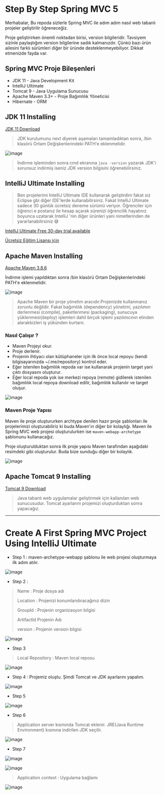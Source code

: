 # Step By Step Spring MVC 5
Merhabalar,
Bu repoda sizlerle Spring MVC ile adım adım nasıl web tabanlı projeler geliştirilir öğreneceğiz.


Proje geliştirirken önemli noktadan birisi, version bilgileridir. Tavsiyem sizinle paylaştığım version bilgilerine sadık kalmanızdır.
Çünkü bazı ürün ailesini farklı sürümleri diğer bir üründe desteklenmeyebiliyor. Dikkat etmenizde fayda var.




## Spring MVC Proje Bileşenleri
- JDK 11 - Java Development Kit 
- IntelliJ Ultimate 
- Tomcat 9 - Java Uygulama Sunucusu
- Apache Maven 3.3+ - Proje Bağımlılık Yöneticisi
- Hibernate - ORM 

## JDK 11 Installing
[JDK 11 Download](https://www.oracle.com/java/technologies/downloads/#java11)
> JDK kurulumunu next diyerek aşamaları tamamladıktan sonra, /bin klasörü Ortam Değişkenlerindeki PATH'e eklenmelidir.

![image](https://user-images.githubusercontent.com/78444522/173260445-7146593a-70ec-4f73-8a15-85db3d2a88bd.png)

> İndirme işleminden sonra cmd ekranına
`java -version` yazarak JDK'i sorunsuz indirmiş iseniz JDK version bilgisini öğrenebilirsiniz.

## IntelliJ Ultimate Installing
> Ben projelerimi IntelliJ Ultimate IDE kullanarak geliştirdim fakat siz Eclipse gbi diğer IDE'lerde kullanabilirsiniz.
> Fakat IntelliJ Ultimate sadece 30 günlük ücretsiz deneme sürümü veriyor. Öğrenciler için öğrenci e postanız ile hesap açarak 
> sürenizi öğrencilik hayatınız boyunca uzatarak IntelliJ 'nin diğer ürünleri yani nimetlerinden de yararlanabilirsiniz 😅

[IntelliJ Ultimate Free 30-day trial available](https://www.jetbrains.com/idea/download/#section=windows)

[Ücretsiz Eğitim Lisansı için](https://www.jetbrains.com/community/education/#students)

## Apache Maven Installing
[Apache Maven 3.8.6](https://maven.apache.org/download.cgi)

 İndirme işlemi yapıldıktan sonra /bin klasörü Ortam Değişkenlerindeki PATH'e eklenmelidir.
 
 ![image](https://user-images.githubusercontent.com/78444522/173260404-cf26d808-36c7-4b27-acf0-22f40c4f876d.png)


>Apache Maven bir proje yönetim aracıdır.Projenizde kullanmanız zorunlu değildir. Fakat bağımlılık (dependency) yönetimi,
yazılımın derlenmesi (compile), paketlenmesi (packaging), sunucuya yüklenmesi(deploy) işlemleri dahil birçok işlemi yazılımcının elinden alarakbizleri iş yükünden kurtarır.

### Nasıl Çalışır ?
- Maven Projeyi okur.
- Proje derlenir.
- Projenin ihtiyacı olan kütüphaneler için ilk önce local repoyu (kendi bilgisayarınızda  ~/.me/repository) kontrol eder.
- Eğer istenilen bağımlılık repoda var ise kullanarak projenin target yani çıktı dosyasını oluşturur.
- Eğer local repoda yok ise merkezi repoya (remote) gidilerek istenilen bağımlılık local repoya download edilir, bağımlılık kullanılır ve target oluşur.

![image](https://user-images.githubusercontent.com/78444522/173258759-626c6ba8-7df4-4eee-9ae5-36fd356f6180.png)

### Maven Proje Yapısı
Maven ile proje oluştururken archtype denilen hazır proje şablonları ile projelerimizi oluşturabiliriz ki buda Maven'ın diğer bir kolaylığı.
Maven ile Spring MVC web projesi oluşturulurken ise `maven-webapp-archetype` şablonunu kullanacağız.

Proje oluşturulduktan sonra ilk proje yapısı Maven tarafından aşağıdaki resimdeki gibi oluşturulur. Buda bize sunduğu diğer bir kolaylık.

![image](https://user-images.githubusercontent.com/78444522/173260156-64ee8b4d-b5b4-41db-8f1f-87bec76bc644.png)



## Apache Tomcat 9 Installing
[Tomcat 9 Download](https://tomcat.apache.org/download-90.cgi)

> Java tabanlı web uygulamalar geliştirmek için kallanılan web sunucusudur. Tomcat ayarlarını projemizi oluşturduktan sonra yapacağız.

--------------

# Create A First Spring MVC Project Using IntelliJ Ultimate

- Step 1 : maven-archetype-webapp şablonu ile web projesi oluşturmaya ilk adım atılır.

![image](https://user-images.githubusercontent.com/78444522/173262221-903d9332-d0c6-453d-9a69-ac2d57b0ff6e.png)


- Step 2 : 
>  Name : Proje dosya adı
>  
> Location : Projenizi konumlandıracağınız dizin
> 
> GroupId : Projenin organizasyon bilgisi
> 
> ArtifactId Projenin Adı
>
> version : Projenin version bilgisi

![image](https://user-images.githubusercontent.com/78444522/173262367-75d306f0-3388-4b9d-97cb-72d3f78d66f1.png)


- Step 3 
> Local Repository : Maven local reposu

![image](https://user-images.githubusercontent.com/78444522/173262511-46318fa3-56f6-4bc9-8b2d-f9789471ca75.png)


- Step 4 : Projemiz oluştu. Şimdi Tomcat ve JDK ayarlarını yapalım.

![image](https://user-images.githubusercontent.com/78444522/173262542-bc303ba6-697f-4b5a-95f6-c9ce6efd3ed4.png)


- Step 5

![image](https://user-images.githubusercontent.com/78444522/173262606-fba0af3f-facf-456d-b46e-1c082a723e56.png)


- Step 6
> Application server kısmında Tomcat eklenir.
> JRE(Java Runtime Environment) kısmına indirilen JDK seçilir.

![image](https://user-images.githubusercontent.com/78444522/173262659-6b50a053-5554-433e-aa48-b6e08a004402.png)

- Step 7

![image](https://user-images.githubusercontent.com/78444522/173262703-7b96978f-3b96-4f76-97bc-d1059053f90c.png)

![image](https://user-images.githubusercontent.com/78444522/173264035-9f95bd4b-c637-406f-8d6d-ba32ce6e54d7.png)

>Application context : Uygulama bağlamı

![image](https://user-images.githubusercontent.com/78444522/173264079-25181081-c449-4988-8e92-4bfd341319fe.png)


































